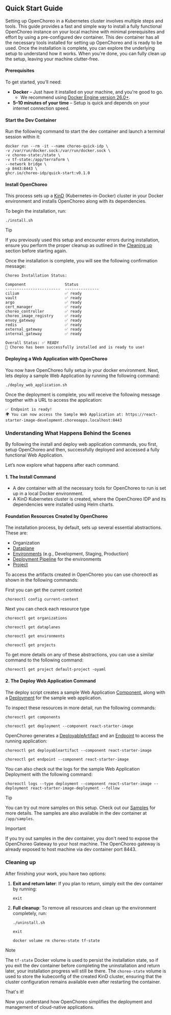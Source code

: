 ## Quick Start Guide

Setting up OpenChoreo in a Kubernetes cluster involves multiple steps and tools. This guide provides a fast and simple way to install a fully functional OpenChoreo instance on your local machine with minimal prerequisites and effort by using a pre-configured dev container.
This dev container has all the necessary tools installed for setting up OpenChoreo and is ready to be used. Once the installation is complete, you can explore the underlying setup to understand how it works.
When you're done, you can fully clean up the setup, leaving your machine clutter-free.

#### Prerequisites

To get started, you’ll need:

- **Docker** – Just have it installed on your machine, and you're good to go.
    - We recommend using [Docker Engine version 26.0+](https://docs.docker.com/engine/release-notes/26.0/).
- **5–10 minutes of your time** – Setup is quick and depends on your internet connection speed.

#### Start the Dev Container

Run the following command to start the dev container and launch a terminal session within it:

```shell
docker run --rm -it --name choreo-quick-idp \
-v /var/run/docker.sock:/var/run/docker.sock \
-v choreo-state:/state \
-v tf-state:/app/terraform \
--network bridge \
-p 8443:8443 \
ghcr.io/choreo-idp/quick-start:v0.1.0

```

#### Install OpenChoreo
This process sets up a [KinD](https://kind.sigs.k8s.io/) (Kubernetes-in-Docker) cluster in your Docker environment and installs OpenChoreo along with its dependencies.

To begin the installation, run:

```shell
./install.sh
```

> [!TIP]
> If you previously used this setup and encounter errors during installation, ensure you perform the proper cleanup as outlined in the [Cleaning up](#cleaning-up) section before starting again.

Once the installation is complete, you will see the following confirmation message:
```text
Choreo Installation Status:

Component                 Status
------------------------  ---------------
cilium                    ✅ ready
vault                     ✅ ready
argo                      ✅ ready
cert_manager              ✅ ready
choreo_controller         ✅ ready
choreo_image_registry     ✅ ready
envoy_gateway             ✅ ready
redis                     ✅ ready
external_gateway          ✅ ready
internal_gateway          ✅ ready

Overall Status: ✅ READY
🎉 Choreo has been successfully installed and is ready to use!
```

#### Deploying a Web Application with OpenChoreo

You now have OpenChoreo fully setup in your docker environment.
Next, lets deploy a sample Web Application by running the following command:

```shell
./deploy_web_application.sh
```

Once the deployment is complete, you will receive the following message together with a URL to access the application:

```text
✅ Endpoint is ready!
🌍 You can now access the Sample Web Application at: https://react-starter-image-development.choreoapps.localhost:8443
```

### Understanding What Happens Behind the Scenes
By following the install and deploy web application commands, you first, setup OpenChoreo and then, successfully deployed and accessed a fully functional Web Application.

Let’s now explore what happens after each command.

#### 1. The Install Command
- A dev container with all the necessary tools for OpenChoreo to run is set up in a local Docker environment.
- A KinD Kubernetes cluster is created, where the OpenChoreo IDP and its dependencies were installed using Helm charts.

#### Foundation Resources Created by OpenChoreo

The installation process, by default, sets up several essential abstractions. These are:
- Organization
- [Dataplane](https://github.com/choreo-idp/choreo/tree/main/docs#dataplane)
- [Environments](https://github.com/choreo-idp/choreo/tree/main/docs#environment) (e.g., Development, Staging, Production)
- [Deployment Pipeline](https://github.com/choreo-idp/choreo/tree/main/docs#deploymentpipeline) for the environments
- [Project](https://github.com/choreo-idp/choreo/tree/main/docs#project)

To access the artifacts created in OpenChoreo you can use choreoctl as shown in the following commands:

First you can get the current context
```shell
choreoctl config current-context
```
Next you can check each resource type

```shell
choreoctl get organizations
```
```shell
choreoctl get dataplanes
```
```shell
choreoctl get environments
```
```shell
choreoctl get projects
```
To get more details on any of these abstractions, you can use a similar command to the following command:

```shell
choreoctl get project default-project -oyaml
```

#### 2. The Deploy Web Application Command
The deploy script creates a sample Web Application [Component](https://github.com/choreo-idp/choreo/tree/main/docs#component), along with a [Deployment](https://github.com/choreo-idp/choreo/tree/main/docs#component) for the sample web application.

To inspect these resources in more detail, run the following commands:

```shell
choreoctl get components
```
```shell
choreoctl get deployment --component react-starter-image
```

OpenChoreo generates a [DeployableArtifact](https://github.com/choreo-idp/choreo/tree/main/docs#deployableartifact) and an [Endpoint](https://github.com/choreo-idp/choreo/tree/main/docs#endpoint) to access the running application:

```shell
choreoctl get deployableartifact --component react-starter-image
```
```shell
choreoctl get endpoint --component react-starter-image
```

You can also check out the logs for the sample Web Application Deployment with the following command:
```shell
choreoctl logs --type deployment --component react-starter-image --deployment react-starter-image-deployment --follow
```

> [!TIP]
> You can try out more samples on this setup. Check out our [Samples](../samples/README.md) for more details.
> The samples are also available in the dev container at `/app/samples`.

> [!IMPORTANT]
> If you try out samples in the dev container, you don't need to expose the OpenChoreo Gateway to your host machine. The OpenChoreo gateway is already exposed to host machine via dev container port 8443.

### Cleaning up
After finishing your work, you have two options:

1. **Exit and return later**: If you plan to return, simply exit the dev container by running:
    ```shell
    exit
    ```
2. **Full cleanup**: To remove all resources and clean up the environment completely, run:
    ```shell
    ./uninstall.sh
    ```
    ```shell
    exit
    ```
    ```shell
    docker volume rm choreo-state tf-state
    ```
> [!Note]
> The `tf-state` Docker volume is used to persist the installation state, so if you exit the dev container before completing the uninstallation and return later, your installation progress will still be there.
> The `choreo-state` volume is used to store the kubeconfig of the created KinD cluster, ensuring that the cluster configuration remains available even after restarting the container.

That's it!

Now you understand how OpenChoreo simplifies the deployment and management of cloud-native applications.
